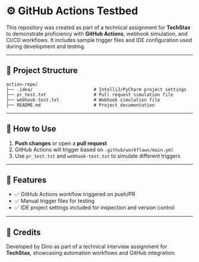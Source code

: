 # ⚙️ GitHub Actions Testbed

This repository was created as part of a technical assignment for **TechStax** to demonstrate proficiency with **GitHub Actions**, webhook simulation, and CI/CD workflows. It includes sample trigger files and IDE configuration used during development and testing.

---

## 📁 Project Structure

```
action-repo/
├── .idea/                       # IntelliJ/PyCharm project settings
├── pr_test.txt                  # Pull request simulation file
├── webhook-test.txt             # Webhook simulation file
├── README.md                    # Project documentation
```

---

## 🚀 How to Use

1. **Push changes** or open a **pull request**  
2. GitHub Actions will trigger based on `.github/workflows/main.yml`  
3. Use `pr_test.txt` and `webhook-test.txt` to simulate different triggers

---

## 🎯 Features

- ✅ GitHub Actions workflow triggered on push/PR  
- ✅ Manual trigger files for testing  
- ✅ IDE project settings included for inspection and version control

---

## 🙌 Credits

Developed by Dino as part of a technical interview assignment for **TechStax**, showcasing automation workflows and GitHub integration.
